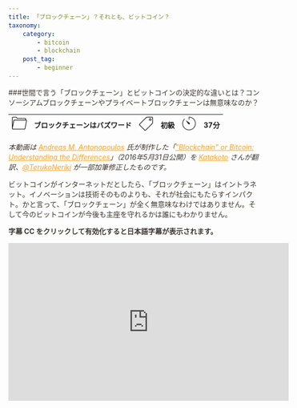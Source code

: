 ```yaml
---
title: 「ブロックチェーン」？それとも、ビットコイン？
taxonomy:
    category:
        - bitcoin
        - blockchain
    post_tag:
        - beginner
---
```


<style>
img[alt*="Category"], 
img[alt*="Tag"], 
img[alt*="Time"] {
    width:30px;
    height:30px;
    object-fit: cover;
}
p {
    color: #3d362d;
}
p img {
    text-align:center;
}
a {
    color: #ff9f1c;
}
a:hover {
    color: #2ec4b6;
}
</style>

<script type="text/javascript" src="//ajax.googleapis.com/ajax/libs/jquery/1.10.2/jquery.min.js"></script>
<script language="JavaScript">
$(document).ready( function () {
   $("a[href^='http']:not([href*='" + location.hostname + "'])").attr('target', '_blank');
})
</script>

###世間で言う「ブロックチェーン」とビットコインの決定的な違いとは？コンソーシアムブロックチェーンやプライベートブロックチェーンは無意味なのか？

|  ![Category](/_images/category.png)  |  ブロックチェーンはバズワード  |  ![Tag](/_images/tag.png)  |  初級  | ![Time](/_images/timer.png)  |  37分  |
| ---- | ---- | ---- | ---- | ---- | ---- |

*本動画は [Andreas M. Antonopoulos](https://twitter.com/aantonop) 氏が制作した「["Blockchain" or Bitcoin: Understanding the Differences](https://www.youtube.com/watch?v=mRQs9Y6CUSU)」（2016年5月31日公開）を [Katakoto](https://twitter.com/katakoto) さんが翻訳、[@TerukoNeriki](https://twitter.com/TerukoNeriki) が一部加筆修正したものです。*

ビットコインがインターネットだとしたら、「ブロックチェーン」はイントラネット。イノベーションは技術そのものよりも、それが社会にもたらすインパクト。かと言って、「ブロックチェーン」が全く無意味なわけではありません。そして今のビットコインが今後も主座を守れるかは誰にもわかりません。

**字幕 CC をクリックして有効化すると日本語字幕が表示されます。**

<center><iframe width="560" height="315" src="https://www.youtube.com/embed/ugB8o0QByio" title="YouTube video player" frameborder="0" allow="accelerometer; autoplay; clipboard-write; encrypted-media; gyroscope; picture-in-picture" allowfullscreen></iframe></center>